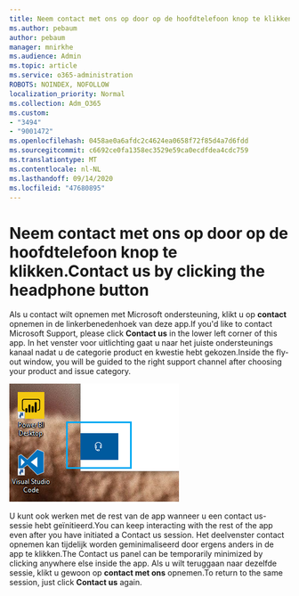 ```yaml
---
title: Neem contact met ons op door op de hoofdtelefoon knop te klikken.
ms.author: pebaum
author: pebaum
manager: mnirkhe
ms.audience: Admin
ms.topic: article
ms.service: o365-administration
ROBOTS: NOINDEX, NOFOLLOW
localization_priority: Normal
ms.collection: Adm_O365
ms.custom:
- "3494"
- "9001472"
ms.openlocfilehash: 0458ae0a6afdc2c4624ea0658f72f85d4a7d6fdd
ms.sourcegitcommit: c6692ce0fa1358ec3529e59ca0ecdfdea4cdc759
ms.translationtype: MT
ms.contentlocale: nl-NL
ms.lasthandoff: 09/14/2020
ms.locfileid: "47680895"
---
```

# <a name="contact-us-by-clicking-the-headphone-button"></a><span data-ttu-id="9dc67-102">Neem contact met ons op door op de hoofdtelefoon knop te klikken.</span><span class="sxs-lookup"><span data-stu-id="9dc67-102">Contact us by clicking the headphone button</span></span>

<span data-ttu-id="9dc67-103">Als u contact wilt opnemen met Microsoft ondersteuning, klikt u op **contact** opnemen in de linkerbenedenhoek van deze app.</span><span class="sxs-lookup"><span data-stu-id="9dc67-103">If you'd like to contact Microsoft Support, please click **Contact us** in the lower left corner of this app.</span></span> <span data-ttu-id="9dc67-104">In het venster voor uitlichting gaat u naar het juiste ondersteunings kanaal nadat u de categorie product en kwestie hebt gekozen.</span><span class="sxs-lookup"><span data-stu-id="9dc67-104">Inside the fly-out window, you will be guided to the right support channel after choosing your product and issue category.</span></span>

![Neem contact met ons op via het hoofdtelefoon pictogram.](media/contact-us-headphone-icon.png)

<span data-ttu-id="9dc67-106">U kunt ook werken met de rest van de app wanneer u een contact us-sessie hebt geïnitieerd.</span><span class="sxs-lookup"><span data-stu-id="9dc67-106">You can keep interacting with the rest of the app even after you have initiated a Contact us session.</span></span> <span data-ttu-id="9dc67-107">Het deelvenster contact opnemen kan tijdelijk worden geminimaliseerd door ergens anders in de app te klikken.</span><span class="sxs-lookup"><span data-stu-id="9dc67-107">The Contact us panel can be temporarily minimized by clicking anywhere else inside the app.</span></span> <span data-ttu-id="9dc67-108">Als u wilt teruggaan naar dezelfde sessie, klikt u gewoon op **contact met ons** opnemen.</span><span class="sxs-lookup"><span data-stu-id="9dc67-108">To return to the same session, just click **Contact us** again.</span></span>
